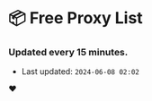 # :package: Free Proxy List
### Updated every 15 minutes.

- Last updated: `2024-06-08 02:02`

:heart:
